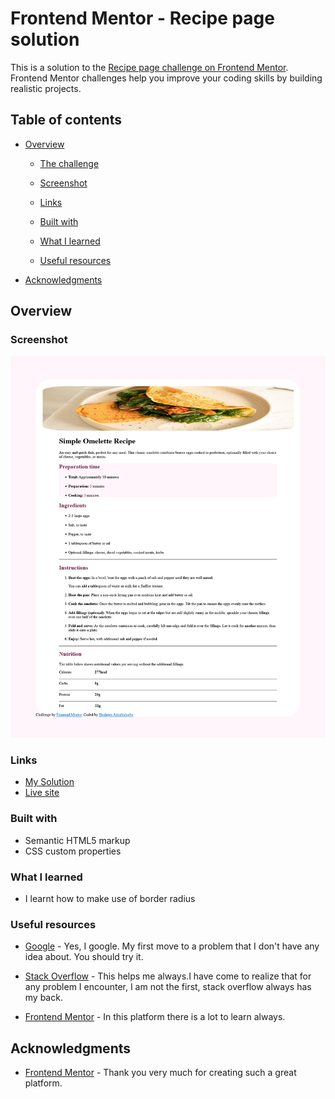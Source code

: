 # Frontend Mentor - Recipe page solution

This is a solution to the [Recipe page challenge on Frontend Mentor]( https://www.frontendmentor.io/solutions/responsive-recipe-page-using-html-and-css-I7iJ0KY_DN). Frontend Mentor challenges help you improve your coding skills by building realistic projects.

## Table of contents

- [Overview](#overview)
  - [The challenge](#the-challenge)
  - [Screenshot](#screenshot)
  - [Links](#links)

  - [Built with](#built-with)
  - [What I learned](#what-i-learned)
 
  - [Useful resources](#useful-resources)

- [Acknowledgments](#acknowledgments)

## Overview

### Screenshot

![Screenshots](/src/assets/screenshots.png)

### Links

- [My Solution](https://github.com/ifeoluwaadegbulugbe/ifeoluwaadegbulugbeprojects.github.io)
- [Live site](https://ifeoluwaadegbulugbe.github.io/ifeoluwaadegbulugbeprojects.github.io/)


### Built with

- Semantic HTML5 markup
- CSS custom properties

### What I learned

- I learnt how to make use of border radius


### Useful resources

- [Google](https://www.google.com) - Yes, I google. My first move to a problem that I don't have any idea about. You should try it.

- [Stack Overflow](https://stackoverflow.com/) - This helps me always.I have come to realize that for any problem I encounter, I am not the first, stack overflow always has my back.


- [Frontend Mentor](https://www.frontendmentor.io/resources) - In this platform there is a lot to learn always.


## Acknowledgments

- [Frontend Mentor](https://www.frontendmentor.io/) - Thank you very much for creating such a great platform.
